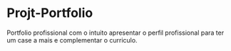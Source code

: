 # Projt-Portfolio
Portfolio profissional com o intuito apresentar o perfil profissional para ter um case a mais e complementar o curriculo.

